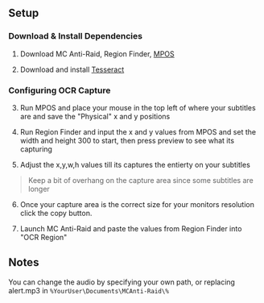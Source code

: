 ## Setup

### Download & Install Dependencies
1. Download MC Anti-Raid, Region Finder, [MPOS](https://sourceforge.net/projects/mpos/)

2. Download and install [Tesseract](github.com/UB-Mannheim/tesseract/releases/latest)

### Configuring OCR Capture
3. Run MPOS and place your mouse in the top left of where your subtitles are and save the "Physical" x and y positions

4. Run Region Finder and input the x and y values from MPOS and set the width and height 300 to start, then press preview to see what its capturing

5. Adjust the x,y,w,h values till its captures the entierty on your subtitles
  > Keep a bit of overhang on the capture area since some subtitles are longer

6. Once your capture area is the correct size for your monitors resolution click the copy button.

7. Launch MC Anti-Raid and paste the values from Region Finder into "OCR Region"


## Notes
You can change the audio by specifying your own path, or replacing alert.mp3 in `%YourUser\Documents\MCAnti-Raid\%`

